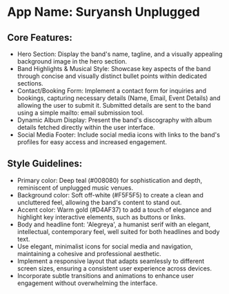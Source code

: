 # **App Name**: Suryansh Unplugged

## Core Features:

- Hero Section: Display the band's name, tagline, and a visually appealing background image in the hero section.
- Band Highlights & Musical Style: Showcase key aspects of the band through concise and visually distinct bullet points within dedicated sections.
- Contact/Booking Form: Implement a contact form for inquiries and bookings, capturing necessary details (Name, Email, Event Details) and allowing the user to submit it. Submitted details are sent to the band using a simple mailto: email submission tool.
- Dynamic Album Display: Present the band's discography with album details fetched directly within the user interface.
- Social Media Footer: Include social media icons with links to the band's profiles for easy access and increased engagement.

## Style Guidelines:

- Primary color: Deep teal (#008080) for sophistication and depth, reminiscent of unplugged music venues.
- Background color: Soft off-white (#F5F5F5) to create a clean and uncluttered feel, allowing the band's content to stand out.
- Accent color: Warm gold (#D4AF37) to add a touch of elegance and highlight key interactive elements, such as buttons or links.
- Body and headline font: 'Alegreya', a humanist serif with an elegant, intellectual, contemporary feel, well suited for both headlines and body text.
- Use elegant, minimalist icons for social media and navigation, maintaining a cohesive and professional aesthetic.
- Implement a responsive layout that adapts seamlessly to different screen sizes, ensuring a consistent user experience across devices.
- Incorporate subtle transitions and animations to enhance user engagement without overwhelming the interface.